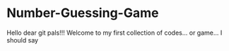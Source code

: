 # Number-Guessing-Game
Hello dear git pals!!! Welcome to my first collection of codes... or game... I should say
